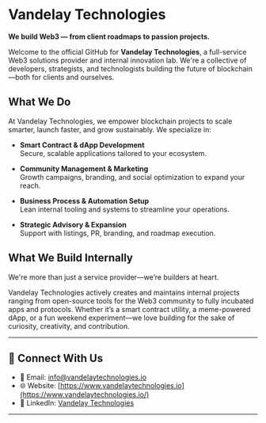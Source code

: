 # Vandelay Technologies

**We build Web3 — from client roadmaps to passion projects.**

Welcome to the official GitHub for **Vandelay Technologies**, a full-service Web3 solutions provider and internal innovation lab. We're a collective of developers, strategists, and technologists building the future of blockchain—both for clients and ourselves.

## What We Do

At Vandelay Technologies, we empower blockchain projects to scale smarter, launch faster, and grow sustainably. We specialize in:

- **Smart Contract & dApp Development**  
  Secure, scalable applications tailored to your ecosystem.

- **Community Management & Marketing**  
  Growth campaigns, branding, and social optimization to expand your reach.

- **Business Process & Automation Setup**  
  Lean internal tooling and systems to streamline your operations.

- **Strategic Advisory & Expansion**  
  Support with listings, PR, branding, and roadmap execution.

## What We Build Internally

We're more than just a service provider—we’re builders at heart.

Vandelay Technologies actively creates and maintains internal projects ranging from open-source tools for the Web3 community to fully incubated apps and protocols. Whether it’s a smart contract utility, a meme-powered dApp, or a fun weekend experiment—we love building for the sake of curiosity, creativity, and contribution.

---

## 🔗 Connect With Us

- 📧 Email: [info@vandelaytechnologies.io](mailto:info@vandelaytechnologies.io)  
- 🌐 Website: [https://www.vandelaytechnologies.io](https://www.vandelaytechnologies.io/)  
- 💼 LinkedIn: [Vandelay Technologies](https://www.linkedin.com/company/vandelay-technologies)

---
